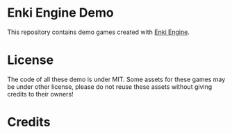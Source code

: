 # Enki Engine Demo

This repository contains demo games created with [Enki Engine](https://github.com/enkige/engine).

# License

The code of all these demo is under MIT. 
Some assets for these games may be under other license, please do not reuse these assets without giving credits to their owners!

# Credits